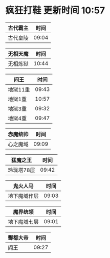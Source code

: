 # 疯狂打鞋 更新时间 10:57

| 古代霸主   | 时间    |
|--------|-------|
| 古代皇陵 | 09:04 |

| 无相天魔   | 时间    |
|--------|-------|
| 无相炼狱 | 10:44 |

| 间王   | 时间    |
|--------|-------|
| 地狱11重 | 09:43 |
| 地狱1重 | 10:57 |
| 地狱3重 | 09:32 |
| 地狱4重 | 09:47 |

| 赤魔统帅   | 时间    |
|--------|-------|
| 心之魔域 | 09:09 |

| 猛魔之王   | 时间    |
|--------|-------|
| 玲珑塔78层 | 09:42 |

| 鬼火人马   | 时间    |
|--------|-------|
| 地下魔域作层 | 09:03 |

| 魔界统领   | 时间    |
|--------|-------|
| 地下魔域七层 | 09:01 |

| 酆都大帝   | 时间    |
|--------|-------|
| 阎王 | 09:27 |